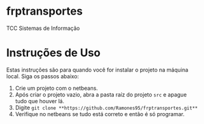 ﻿# frptransportes
TCC Sistemas de Informação

# Instruções de Uso
Estas instruções são para quando você for instalar o projeto na máquina local.
Siga os passos abaixo:
1. Crie um projeto com o netbeans.
2. Após criar o projeto vazio, abra a pasta raíz do projeto `src` e apague tudo que houver lá.
3. Digite `git clone **https://github.com/Ramones95/frptransportes.git**`
4. Verifique no netbeans se tudo está correto e então é só programar.
